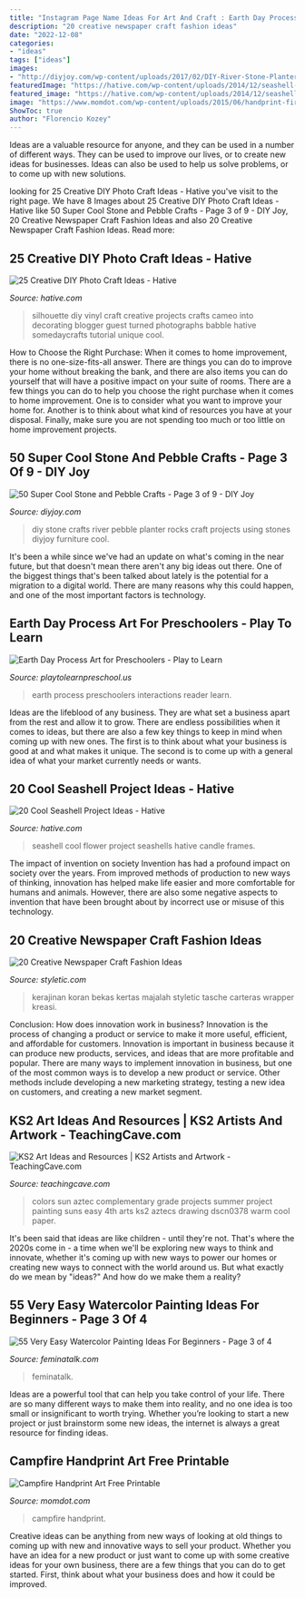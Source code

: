 ```yaml
---
title: "Instagram Page Name Ideas For Art And Craft : Earth Day Process Art For Preschoolers"
description: "20 creative newspaper craft fashion ideas"
date: "2022-12-08"
categories:
- "ideas"
tags: ["ideas"]
images:
- "http://diyjoy.com/wp-content/uploads/2017/02/DIY-River-Stone-Planter.jpg"
featuredImage: "https://hative.com/wp-content/uploads/2014/12/seashell-project-ideas/8-seashell-flower.jpg"
featured_image: "https://hative.com/wp-content/uploads/2014/12/seashell-project-ideas/8-seashell-flower.jpg"
image: "https://www.momdot.com/wp-content/uploads/2015/06/handprint-firepit-art.jpg"
ShowToc: true
author: "Florencio Kozey"
---
```



Ideas are a valuable resource for anyone, and they can be used in a number of different ways. They can be used to improve our lives, or to create new ideas for businesses. Ideas can also be used to help us solve problems, or to come up with new solutions.

	

		
looking for 25 Creative DIY Photo Craft Ideas - Hative you've visit to the right page. We have 8 Images about 25 Creative DIY Photo Craft Ideas - Hative like 50 Super Cool Stone and Pebble Crafts - Page 3 of 9 - DIY Joy, 20 Creative Newspaper Craft Fashion Ideas and also 20 Creative Newspaper Craft Fashion Ideas. Read more:
		
    
## 25 Creative DIY Photo Craft Ideas - Hative

<img loading=lazy src="https://hative.com/wp-content/uploads/2014/11/diy-photo-craft-ideas/18-diy-photo-craft-ideas.jpg" onerror="this.onerror=null;this.src='https://tse3.mm.bing.net/th?id=OIP.Ub9w3d82j3XJNWB5e_IndQAAAA&amp;pid=15.1';" alt="25 Creative DIY Photo Craft Ideas - Hative">

_Source: hative.com_

>silhouette diy vinyl craft creative projects crafts cameo into decorating blogger guest turned photographs babble hative somedaycrafts tutorial unique cool. 

	

How to Choose the Right Purchase: When it comes to home improvement, there is no one-size-fits-all answer. There are things you can do to improve your home without breaking the bank, and there are also items you can do yourself that will have a positive impact on your suite of rooms.
There are a few things you can do to help you choose the right purchase when it comes to home improvement. One is to consider what you want to improve your home for. Another is to think about what kind of resources you have at your disposal. Finally, make sure you are not spending too much or too little on home improvement projects.

    
## 50 Super Cool Stone And Pebble Crafts - Page 3 Of 9 - DIY Joy

<img loading=lazy src="http://diyjoy.com/wp-content/uploads/2017/02/DIY-River-Stone-Planter.jpg" onerror="this.onerror=null;this.src='https://tse1.mm.bing.net/th?id=OIP.h1pJvBN-A6nEfu893r5mjQHaKh&amp;pid=15.1';" alt="50 Super Cool Stone and Pebble Crafts - Page 3 of 9 - DIY Joy">

_Source: diyjoy.com_

>diy stone crafts river pebble planter rocks craft projects using stones diyjoy furniture cool. 

	

It's been a while since we've had an update on what's coming in the near future, but that doesn't mean there aren't any big ideas out there. One of the biggest things that's been talked about lately is the potential for a migration to a digital world. There are many reasons why this could happen, and one of the most important factors is technology.

    
## Earth Day Process Art For Preschoolers - Play To Learn

<img loading=lazy src="https://playtolearnpreschool.us/wp-content/uploads/2019/03/IMG_2735-scaled.jpg" onerror="this.onerror=null;this.src='https://tse1.mm.bing.net/th?id=OIP.1r2vQnlM-x8Z6tVf2noKbQHaJ4&amp;pid=15.1';" alt="Earth Day Process Art for Preschoolers - Play to Learn">

_Source: playtolearnpreschool.us_

>earth process preschoolers interactions reader learn. 

	

Ideas are the lifeblood of any business. They are what set a business apart from the rest and allow it to grow. There are endless possibilities when it comes to ideas, but there are also a few key things to keep in mind when coming up with new ones. The first is to think about what your business is good at and what makes it unique. The second is to come up with a general idea of what your market currently needs or wants.

    
## 20 Cool Seashell Project Ideas - Hative

<img loading=lazy src="https://hative.com/wp-content/uploads/2014/12/seashell-project-ideas/8-seashell-flower.jpg" onerror="this.onerror=null;this.src='https://tse1.mm.bing.net/th?id=OIP.DhHBkS07_Q0sr5Fnyjy0_QHaJ6&amp;pid=15.1';" alt="20 Cool Seashell Project Ideas - Hative">

_Source: hative.com_

>seashell cool flower project seashells hative candle frames. 

	

The impact of invention on society
Invention has had a profound impact on society over the years. From improved methods of production to new ways of thinking, innovation has helped make life easier and more comfortable for humans and animals. However, there are also some negative aspects to invention that have been brought about by incorrect use or misuse of this technology.

    
## 20 Creative Newspaper Craft Fashion Ideas

<img loading=lazy src="https://styletic.com/wp-content/uploads/2014/10/newspaper-craft-fashion-ideas/19-creative-newspaper-craft-fashion-ideas.jpg" onerror="this.onerror=null;this.src='https://tse3.mm.bing.net/th?id=OIP.cZl0NKbrOWcZj5rdYlbSJwHaJ4&amp;pid=15.1';" alt="20 Creative Newspaper Craft Fashion Ideas">

_Source: styletic.com_

>kerajinan koran bekas kertas majalah styletic tasche carteras wrapper kreasi. 

	

Conclusion: How does innovation work in business?
Innovation is the process of changing a product or service to make it more useful, efficient, and affordable for customers. Innovation is important in business because it can produce new products, services, and ideas that are more profitable and popular. There are many ways to implement innovation in business, but one of the most common ways is to develop a new product or service. Other methods include developing a new marketing strategy, testing a new idea on customers, and creating a new market segment.

    
## KS2 Art Ideas And Resources | KS2 Artists And Artwork - TeachingCave.com

<img loading=lazy src="https://www.teachingcave.com/wp-content/uploads/2013/11/Sun.jpg" onerror="this.onerror=null;this.src='https://tse1.mm.bing.net/th?id=OIP.R5-_GJaGGHkf8AlqnnUYAwAAAA&amp;pid=15.1';" alt="KS2 Art Ideas and Resources | KS2 Artists and Artwork - TeachingCave.com">

_Source: teachingcave.com_

>colors sun aztec complementary grade projects summer project painting suns easy 4th arts ks2 aztecs drawing dscn0378 warm cool paper. 

	

It's been said that ideas are like children - until they're not. That's where the 2020s come in - a time when we'll be exploring new ways to think and innovate, whether it's coming up with new ways to power our homes or creating new ways to connect with the world around us. But what exactly do we mean by "ideas?" And how do we make them a reality?

    
## 55 Very Easy Watercolor Painting Ideas For Beginners - Page 3 Of 4

<img loading=lazy src="http://www.feminatalk.com/wp-content/uploads/2018/08/Very-Easy-Watercolor-Painting-Ideas-for-beginners00012.jpg" onerror="this.onerror=null;this.src='https://tse1.mm.bing.net/th?id=OIP.xVZTKcQQwhbMDw9A0d1K6gHaKe&amp;pid=15.1';" alt="55 Very Easy Watercolor Painting Ideas For Beginners - Page 3 of 4">

_Source: feminatalk.com_

>feminatalk. 

	

Ideas are a powerful tool that can help you take control of your life. There are so many different ways to make them into reality, and no one idea is too small or insignificant to worth trying. Whether you’re looking to start a new project or just brainstorm some new ideas, the internet is always a great resource for finding ideas.

    
## Campfire Handprint Art Free Printable

<img loading=lazy src="https://www.momdot.com/wp-content/uploads/2015/06/handprint-firepit-art.jpg" onerror="this.onerror=null;this.src='https://tse2.mm.bing.net/th?id=OIP.9RxrYlyT3YXa9AepHBY-hQHaLH&amp;pid=15.1';" alt="Campfire Handprint Art Free Printable">

_Source: momdot.com_

>campfire handprint. 

	

Creative ideas can be anything from new ways of looking at old things to coming up with new and innovative ways to sell your product. Whether you have an idea for a new product or just want to come up with some creative ideas for your own business, there are a few things that you can do to get started. First, think about what your business does and how it could be improved.

